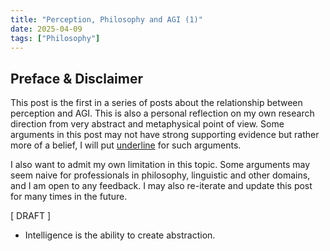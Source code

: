 ```yaml
---
title: "Perception, Philosophy and AGI (1)"
date: 2025-04-09
tags: ["Philosophy"]
---
```


## Preface & Disclaimer

This post is the first in a series of posts about the relationship between perception and AGI. This is also a personal reflection on my own research direction from very abstract and metaphysical point of view. Some arguments in this post may not have strong supporting evidence but rather more of a belief, I will put <u>underline</u> for such arguments.

I also want to admit my own limitation in this topic. Some arguments may seem naive for professionals in philosophy, linguistic and other domains, and I am open to any feedback. I may also re-iterate and update this post for many times in the future.

[ DRAFT ]

* Intelligence is the ability to create abstraction.
